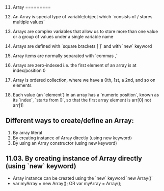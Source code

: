 11. Array
=========

1.  An Array is special type of variable/object which \`consists of / stores multiple values\`
2.  Arrays are complex variables that allow us to store more than one value or a group of values under a single variable name
3.  Arrays are defined with \`square brackets \[ \]\` and with \`new\` keyword
4.  Array items are normally separated with \`commas ,\`
5.  Arrays are zero-indexed i.e. the first element of an array is at index/position 0
6.  Array is ordered collection, where we have a 0th, 1st, a 2nd, and so on elements
7.  Each value (an \`element\`) in an array has a \`numeric position\`, known as its \`index\`, \`starts from 0\`, so that the first array element is arr\[0\] not arr\[1\]

Different ways to create/define an Array:
-----------------------------------------

1.  By array literal
2.  By creating instance of Array directly (using new keyword)
3.  By using an Array constructor (using new keyword)

11.03. By creating instance of Array directly (using \`new\` keyword)
---------------------------------------------------------------------

-   Array instance can be created using the \`new\` keyword \`new Array()\`
-   var myArray = new Array(); OR var myArray = Array();
